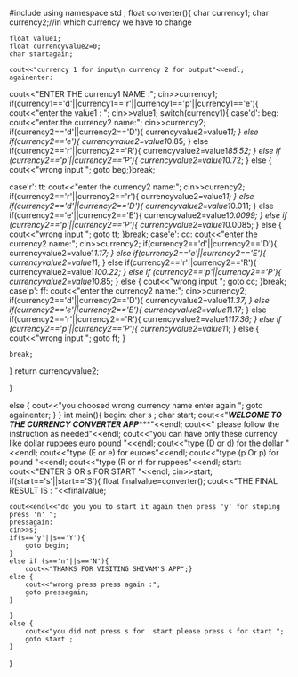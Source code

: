#include<iostream>
using namespace std ;
float converter(){
    char currency1;
    char currency2;//in which currency we have to change 
    
    float value1;
    float currencyvalue2=0;
    char startagain;
    
    cout<<"currency 1 for input\n currency 2 for output"<<endl;
    againenter:
cout<<"ENTER THE currency1 NAME  :";
cin>>currency1;
if(currency1=='d'||currency1=='r'||currency1=='p'||currency1=='e'){
cout<<"enter the value1 : ";
cin>>value1;
switch(currency1){
    case'd':
        beg:
    cout<<"enter the currency2 name:";
    cin>>currency2;
    if(currency2=='d'||currency2=='D'){
        currencyvalue2=value1*1;
    }
    else if(currency2=='e'){
        currencyvalue2=value1*0.85;
    }
    else if(currency2=='r'||currency2=='R'){
        currencyvalue2=value1*85.52;
    }
    else if (currency2=='p'||currency2=='P'){
        currencyvalue2=value1*0.72;
    }
    else {
        cout<<"wrong input ";
        goto beg;}break;
    
    

case'r':
        tt:
    cout<<"enter the currency2 name:";
    cin>>currency2;
    if(currency2=='r'||currency2=='r'){
        currencyvalue2=value1*1;
    }
    else if(currency2=='d'||currency2=='D'){
        currencyvalue2=value1*0.011;
    }
    else if(currency2=='e'||currency2=='E'){
        currencyvalue2=value1*0.0099;
    }
    else if (currency2=='p'||currency2=='P'){
        currencyvalue2=value1*0.0085;
    }
    else {
        cout<<"wrong input ";
        goto tt;
    }break;
    case'e':
        cc:
    cout<<"enter the currency2 name:";
    cin>>currency2;
    if(currency2=='d'||currency2=='D'){
        currencyvalue2=value1*1.17;
    }
    else if(currency2=='e'||currency2=='E'){
        currencyvalue2=value1*1;
    }
    else if(currency2=='r'||currency2=='R'){
        currencyvalue2=value1*100.22;
    }
    else if (currency2=='p'||currency2=='P'){
        currencyvalue2=value1*0.85;
    }
    else {
        cout<<"wrong input ";
    goto cc;
    }break;
     case'p':
        ff:
    cout<<"enter the currency2 name:";
    cin>>currency2;
    if(currency2=='d'||currency2=='D'){
        currencyvalue2=value1*1.37;
    }
    else if(currency2=='e'||currency2=='E'){
        currencyvalue2=value1*1.17;
    }
    else if(currency2=='r'||currency2=='R'){
        currencyvalue2=value1*117.36;
    }
    else if (currency2=='p'||currency2=='P'){
        currencyvalue2=value1*1;
    }
    else {
        cout<<"wrong input ";
    goto ff;
    }
    
    break;

} 
    return currencyvalue2;
    
}

else {
    cout<<"you choosed wrong currency name enter again ";
    goto againenter;
}
}
int main(){
    begin:
    char s ;
    char start;
    cout<<"*******WELCOME TO THE CURRENCY CONVERTER APP**********"<<endl;
    cout<<"       please follow the instruction as needed"<<endl;
    cout<<"you can have only these currency like dollar ruppees euro  pound "<<endl;
    cout<<"type (D or d) for the dollar "<<endl;
    cout<<"type (E or e) for euroes"<<endl;
    cout<<"type (p Or p) for pound "<<endl;
    cout<<"type (R or r)  for ruppees"<<endl;
    start:
    cout<<"ENTER S OR s FOR START "<<endl;
    cin>>start;
    if(start=='s'||start=='S'){
    float finalvalue=converter();
    cout<<"THE FINAL RESULT IS : "<<finalvalue;
    
    cout<<endl<<"do you you to start it again then press 'y' for stoping press 'n' ";
    pressagain:
    cin>>s;
    if(s=='y'||s=='Y'){
        goto begin;
    }
    else if (s=='n'||s=='N'){
        cout<<"THANKS FOR VISITING SHIVAM'S APP";}
    else {
        cout<<"wrong press press again :";
        goto pressagain;
    }
        
    }
    else {
        cout<<"you did not press s for  start please press s for start ";
        goto start ;
    }
    
    
}
